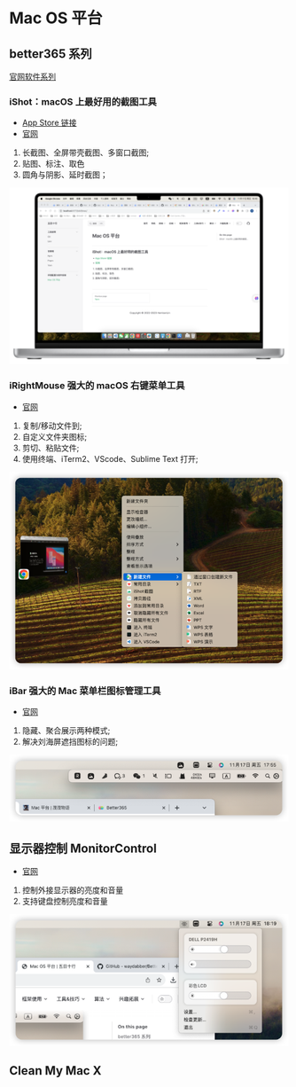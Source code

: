 # Mac OS 平台

## better365 系列

[官网软件系列](https://www.better365.cn/)

### iShot：macOS 上最好用的截图工具

- [App Store 链接](https://apps.apple.com/cn/app/ishot-%E4%BC%98%E7%A7%80%E7%9A%84%E6%88%AA%E5%9B%BE%E8%B4%B4%E5%9B%BE%E5%BD%95%E5%B1%8F%E5%BD%95%E9%9F%B3ocr%E7%BF%BB%E8%AF%91%E5%8F%96%E8%89%B2%E6%A0%87%E6%B3%A8%E5%B7%A5%E5%85%B7/id1485844094?mt=12)
- [官网](https://www.better365.cn/h-col-134.html)

1. 长截图、全屏带壳截图、多窗口截图;
2. 贴图、标注、取色
3. 圆角与阴影、延时截图；

![IShot](/image/skill/mac/iShot.png)

### iRightMouse 强大的 macOS 右键菜单工具

- [官网](https://www.better365.cn/irightmouse.html)

1. 复制/移动文件到;
2. 自定义文件夹图标;
3. 剪切、粘贴文件;
4. 使用终端、iTerm2、VScode、Sublime Text 打开;

![IRightMouse](/image/skill/mac/iRightMouse.png)

### iBar 强大的 Mac 菜单栏图标管理工具

- [官网](https://www.better365.cn/ibar.html)

1. 隐藏、聚合展示两种模式;
2. 解决刘海屏遮挡图标的问题;

![IRightMouse](/image/skill/mac/iBar.png)

## 显示器控制 MonitorControl

- [官网](https://github.com/MonitorControl/MonitorControl)

1. 控制外接显示器的亮度和音量
2. 支持键盘控制亮度和音量

![MonitorControl](/image/skill/mac/MonitorControl.png)

## Clean My Mac X
